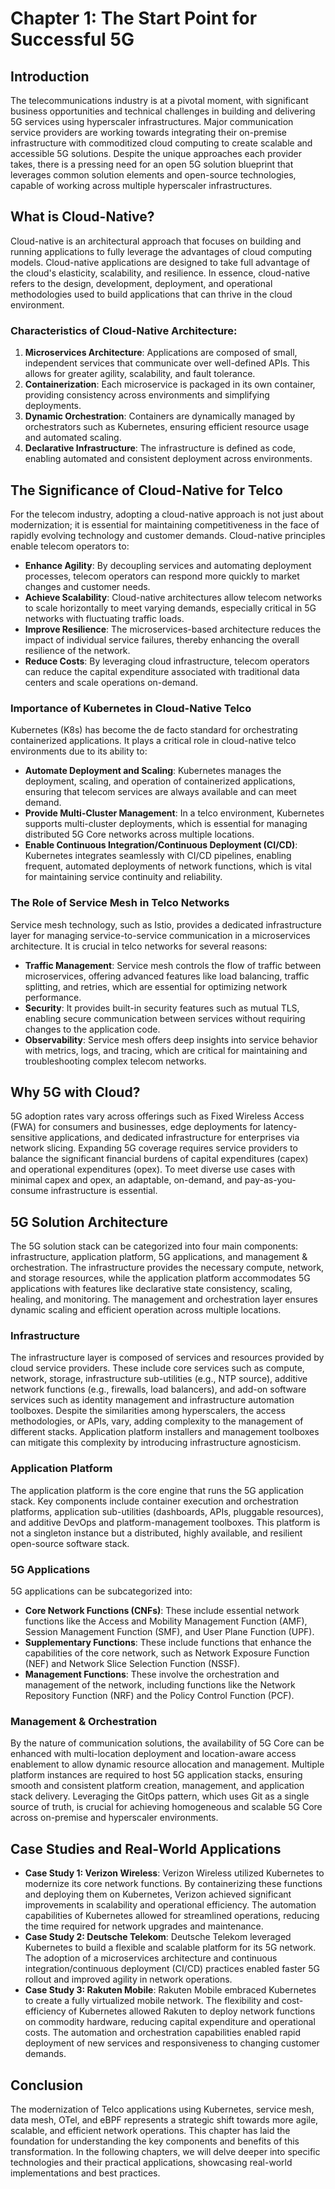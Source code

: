 # Chapter 1: The Start Point for Successful 5G

## Introduction

The telecommunications industry is at a pivotal moment, with significant business opportunities and technical challenges in building and delivering 5G services using hyperscaler infrastructures. Major communication service providers are working towards integrating their on-premise infrastructure with commoditized cloud computing to create scalable and accessible 5G solutions. Despite the unique approaches each provider takes, there is a pressing need for an open 5G solution blueprint that leverages common solution elements and open-source technologies, capable of working across multiple hyperscaler infrastructures.

## What is Cloud-Native?

Cloud-native is an architectural approach that focuses on building and running applications to fully leverage the advantages of cloud computing models. Cloud-native applications are designed to take full advantage of the cloud's elasticity, scalability, and resilience. In essence, cloud-native refers to the design, development, deployment, and operational methodologies used to build applications that can thrive in the cloud environment. 

### Characteristics of Cloud-Native Architecture:

1. **Microservices Architecture**: Applications are composed of small, independent services that communicate over well-defined APIs. This allows for greater agility, scalability, and fault tolerance.
2. **Containerization**: Each microservice is packaged in its own container, providing consistency across environments and simplifying deployments.
3. **Dynamic Orchestration**: Containers are dynamically managed by orchestrators such as Kubernetes, ensuring efficient resource usage and automated scaling.
4. **Declarative Infrastructure**: The infrastructure is defined as code, enabling automated and consistent deployment across environments.

## The Significance of Cloud-Native for Telco

For the telecom industry, adopting a cloud-native approach is not just about modernization; it is essential for maintaining competitiveness in the face of rapidly evolving technology and customer demands. Cloud-native principles enable telecom operators to:

- **Enhance Agility**: By decoupling services and automating deployment processes, telecom operators can respond more quickly to market changes and customer needs.
- **Achieve Scalability**: Cloud-native architectures allow telecom networks to scale horizontally to meet varying demands, especially critical in 5G networks with fluctuating traffic loads.
- **Improve Resilience**: The microservices-based architecture reduces the impact of individual service failures, thereby enhancing the overall resilience of the network.
- **Reduce Costs**: By leveraging cloud infrastructure, telecom operators can reduce the capital expenditure associated with traditional data centers and scale operations on-demand.

### Importance of Kubernetes in Cloud-Native Telco

Kubernetes (K8s) has become the de facto standard for orchestrating containerized applications. It plays a critical role in cloud-native telco environments due to its ability to:

- **Automate Deployment and Scaling**: Kubernetes manages the deployment, scaling, and operation of containerized applications, ensuring that telecom services are always available and can meet demand.
- **Provide Multi-Cluster Management**: In a telco environment, Kubernetes supports multi-cluster deployments, which is essential for managing distributed 5G Core networks across multiple locations.
- **Enable Continuous Integration/Continuous Deployment (CI/CD)**: Kubernetes integrates seamlessly with CI/CD pipelines, enabling frequent, automated deployments of network functions, which is vital for maintaining service continuity and reliability.

### The Role of Service Mesh in Telco Networks

Service mesh technology, such as Istio, provides a dedicated infrastructure layer for managing service-to-service communication in a microservices architecture. It is crucial in telco networks for several reasons:

- **Traffic Management**: Service mesh controls the flow of traffic between microservices, offering advanced features like load balancing, traffic splitting, and retries, which are essential for optimizing network performance.
- **Security**: It provides built-in security features such as mutual TLS, enabling secure communication between services without requiring changes to the application code.
- **Observability**: Service mesh offers deep insights into service behavior with metrics, logs, and tracing, which are critical for maintaining and troubleshooting complex telecom networks.

## Why 5G with Cloud?

5G adoption rates vary across offerings such as Fixed Wireless Access (FWA) for consumers and businesses, edge deployments for latency-sensitive applications, and dedicated infrastructure for enterprises via network slicing. Expanding 5G coverage requires service providers to balance the significant financial burdens of capital expenditures (capex) and operational expenditures (opex). To meet diverse use cases with minimal capex and opex, an adaptable, on-demand, and pay-as-you-consume infrastructure is essential.

## 5G Solution Architecture

The 5G solution stack can be categorized into four main components: infrastructure, application platform, 5G applications, and management & orchestration. The infrastructure provides the necessary compute, network, and storage resources, while the application platform accommodates 5G applications with features like declarative state consistency, scaling, healing, and monitoring. The management and orchestration layer ensures dynamic scaling and efficient operation across multiple locations.

### Infrastructure

The infrastructure layer is composed of services and resources provided by cloud service providers. These include core services such as compute, network, storage, infrastructure sub-utilities (e.g., NTP source), additive network functions (e.g., firewalls, load balancers), and add-on software services such as identity management and infrastructure automation toolboxes. Despite the similarities among hyperscalers, the access methodologies, or APIs, vary, adding complexity to the management of different stacks. Application platform installers and management toolboxes can mitigate this complexity by introducing infrastructure agnosticism.

### Application Platform

The application platform is the core engine that runs the 5G application stack. Key components include container execution and orchestration platforms, application sub-utilities (dashboards, APIs, pluggable resources), and additive DevOps and platform-management toolboxes. This platform is not a singleton instance but a distributed, highly available, and resilient open-source software stack.

### 5G Applications

5G applications can be subcategorized into:

- **Core Network Functions (CNFs)**: These include essential network functions like the Access and Mobility Management Function (AMF), Session Management Function (SMF), and User Plane Function (UPF).
- **Supplementary Functions**: These include functions that enhance the capabilities of the core network, such as Network Exposure Function (NEF) and Network Slice Selection Function (NSSF).
- **Management Functions**: These involve the orchestration and management of the network, including functions like the Network Repository Function (NRF) and the Policy Control Function (PCF).

### Management & Orchestration

By the nature of communication solutions, the availability of 5G Core can be enhanced with multi-location deployment and location-aware access enablement to allow dynamic resource allocation and management. Multiple platform instances are required to host 5G application stacks, ensuring smooth and consistent platform creation, management, and application stack delivery. Leveraging the GitOps pattern, which uses Git as a single source of truth, is crucial for achieving homogeneous and scalable 5G Core across on-premise and hyperscaler environments.

## Case Studies and Real-World Applications

- **Case Study 1: Verizon Wireless**: Verizon Wireless utilized Kubernetes to modernize its core network functions. By containerizing these functions and deploying them on Kubernetes, Verizon achieved significant improvements in scalability and operational efficiency. The automation capabilities of Kubernetes allowed for streamlined operations, reducing the time required for network upgrades and maintenance.
- **Case Study 2: Deutsche Telekom**: Deutsche Telekom leveraged Kubernetes to build a flexible and scalable platform for its 5G network. The adoption of a microservices architecture and continuous integration/continuous deployment (CI/CD) practices enabled faster 5G rollout and improved agility in network operations.
- **Case Study 3: Rakuten Mobile**: Rakuten Mobile embraced Kubernetes to create a fully virtualized mobile network. The flexibility and cost-efficiency of Kubernetes allowed Rakuten to deploy network functions on commodity hardware, reducing capital expenditure and operational costs. The automation and orchestration capabilities enabled rapid deployment of new services and responsiveness to changing customer demands.

## Conclusion

The modernization of Telco applications using Kubernetes, service mesh, data mesh, OTel, and eBPF represents a strategic shift towards more agile, scalable, and efficient network operations. This chapter has laid the foundation for understanding the key components and benefits of this transformation. In the following chapters, we will delve deeper into specific technologies and their practical applications, showcasing real-world implementations and best practices.
